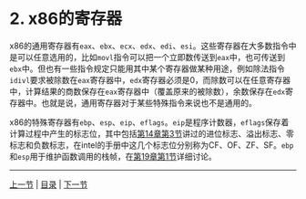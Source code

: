 # 2. x86的寄存器

x86的通用寄存器有`eax`、`ebx`、`ecx`、`edx`、`edi`、`esi`。这些寄存器在大多数指令中是可以任意选用的，比如`movl`指令可以把一个立即数传送到`eax`中，也可传送到`ebx`中。但也有一些指令规定只能用其中某个寄存器做某种用途，例如除法指令`idivl`要求被除数在`eax`寄存器中，`edx`寄存器必须是0，而除数可以在任意寄存器中，计算结果的商数保存在`eax`寄存器中（覆盖原来的被除数），余数保存在`edx`寄存器中。也就是说，通用寄存器对于某些特殊指令来说也不是通用的。

x86的特殊寄存器有`ebp`、`esp`、`eip`、`eflags`。`eip`是程序计数器，`eflags`保存着计算过程中产生的标志位，其中包括[第14章第3节](../ch14/s03)讲过的进位标志、溢出标志、零标志和负数标志，在intel的手册中这几个标志位分别称为CF、OF、ZF、SF。`ebp`和`esp`用于维护函数调用的栈帧，在[第19章第1节](../ch19/s01)详细讨论。

---

[上一节](s01) | [目录](../index) | [下一节](s03) 